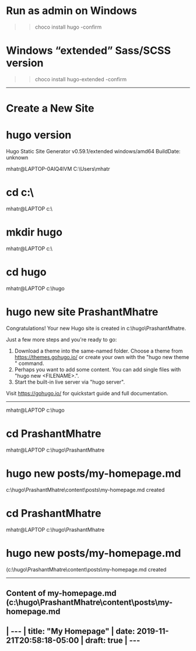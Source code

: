 # Run as admin on Windows
>> choco install hugo -confirm

# Windows “extended” Sass/SCSS version
>> choco install hugo-extended -confirm


----------------------------------------------------
# Create a New Site

# hugo version
Hugo Static Site Generator v0.59.1/extended windows/amd64 BuildDate: unknown

mhatr@LAPTOP-0AIQ4IVM C:\Users\mhatr
# cd c:\

mhatr@LAPTOP c:\
# mkdir hugo

mhatr@LAPTOP c:\
# cd hugo

mhatr@LAPTOP c:\hugo
# hugo new site PrashantMhatre
Congratulations! Your new Hugo site is created in c:\hugo\PrashantMhatre.

Just a few more steps and you're ready to go:

1. Download a theme into the same-named folder.
   Choose a theme from https://themes.gohugo.io/ or
   create your own with the "hugo new theme <THEMENAME>" command.
2. Perhaps you want to add some content. You can add single files
   with "hugo new <SECTIONNAME>\<FILENAME>.<FORMAT>".
3. Start the built-in live server via "hugo server".

Visit https://gohugo.io/ for quickstart guide and full documentation.

----------------------------------------------------

mhatr@LAPTOP c:\hugo
# cd PrashantMhatre

mhatr@LAPTOP c:\hugo\PrashantMhatre
# hugo new posts/my-homepage.md
c:\hugo\PrashantMhatre\content\posts\my-homepage.md created

# cd PrashantMhatre

mhatr@LAPTOP c:\hugo\PrashantMhatre
# hugo new posts/my-homepage.md
 (c:\hugo\PrashantMhatre\content\posts\my-homepage.md created

----------------------------------------------------
## Content of my-homepage.md (c:\hugo\PrashantMhatre\content\posts\my-homepage.md 
| ---
| title: "My Homepage"
| date: 2019-11-21T20:58:18-05:00
| draft: true
| ---
----------------------------------------------------




